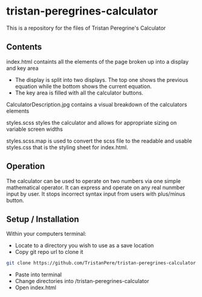 # tristan-peregrines-calculator
This is a repository for the files of Tristan Peregrine's Calculator
## Contents
index.html containts all the elements of the page broken up into a display and key area
* The display is split into two displays. The top one shows the previous equation while the bottom shows the current equation.
* The key area is filled with all the calculator buttons.

CalculatorDescription.jpg contains a visual breakdown of the calculators elements

styles.scss styles the calculator and allows for appropriate sizing on variable screen widths

styles.scss.map is used to convert the scss file to the readable and usable styles.css that is the styling sheet for index.html.  


## Operation

The calculator can be used to operate on two numbers via one simple mathematical operator. It can express and operate on any real nunmber input by user. It stops incorrect syntax input from users with plus/minus button.
 
## Setup / Installation
 
 Within your computers terminal:
 * Locate to a directory you wish to use as a save location
 * Copy git repo url to clone it
 ```bash
 git clone https://github.com/TristanPere/tristan-peregrines-calculator
 ```
 * Paste into terminal 
 * Change directories into /tristan-peregrines-calculator
 * Open index.html
